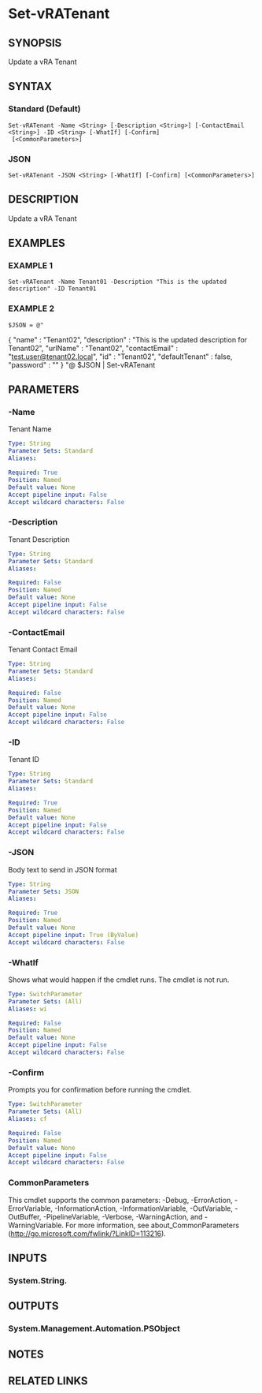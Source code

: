 # Set-vRATenant

## SYNOPSIS
Update a vRA Tenant

## SYNTAX

### Standard (Default)
```
Set-vRATenant -Name <String> [-Description <String>] [-ContactEmail <String>] -ID <String> [-WhatIf] [-Confirm]
 [<CommonParameters>]
```

### JSON
```
Set-vRATenant -JSON <String> [-WhatIf] [-Confirm] [<CommonParameters>]
```

## DESCRIPTION
Update a vRA Tenant

## EXAMPLES

### EXAMPLE 1
```
Set-vRATenant -Name Tenant01 -Description "This is the updated description" -ID Tenant01
```

### EXAMPLE 2
```
$JSON = @"
```

{
  "name" : "Tenant02",
  "description" : "This is the updated description for Tenant02",
  "urlName" : "Tenant02",
  "contactEmail" : "test.user@tenant02.local",
  "id" : "Tenant02",
  "defaultTenant" : false,
  "password" : ""
}
"@
$JSON | Set-vRATenant

## PARAMETERS

### -Name
Tenant Name

```yaml
Type: String
Parameter Sets: Standard
Aliases:

Required: True
Position: Named
Default value: None
Accept pipeline input: False
Accept wildcard characters: False
```

### -Description
Tenant Description

```yaml
Type: String
Parameter Sets: Standard
Aliases:

Required: False
Position: Named
Default value: None
Accept pipeline input: False
Accept wildcard characters: False
```

### -ContactEmail
Tenant Contact Email

```yaml
Type: String
Parameter Sets: Standard
Aliases:

Required: False
Position: Named
Default value: None
Accept pipeline input: False
Accept wildcard characters: False
```

### -ID
Tenant ID

```yaml
Type: String
Parameter Sets: Standard
Aliases:

Required: True
Position: Named
Default value: None
Accept pipeline input: False
Accept wildcard characters: False
```

### -JSON
Body text to send in JSON format

```yaml
Type: String
Parameter Sets: JSON
Aliases:

Required: True
Position: Named
Default value: None
Accept pipeline input: True (ByValue)
Accept wildcard characters: False
```

### -WhatIf
Shows what would happen if the cmdlet runs.
The cmdlet is not run.

```yaml
Type: SwitchParameter
Parameter Sets: (All)
Aliases: wi

Required: False
Position: Named
Default value: None
Accept pipeline input: False
Accept wildcard characters: False
```

### -Confirm
Prompts you for confirmation before running the cmdlet.

```yaml
Type: SwitchParameter
Parameter Sets: (All)
Aliases: cf

Required: False
Position: Named
Default value: None
Accept pipeline input: False
Accept wildcard characters: False
```

### CommonParameters
This cmdlet supports the common parameters: -Debug, -ErrorAction, -ErrorVariable, -InformationAction, -InformationVariable, -OutVariable, -OutBuffer, -PipelineVariable, -Verbose, -WarningAction, and -WarningVariable.
For more information, see about_CommonParameters (http://go.microsoft.com/fwlink/?LinkID=113216).

## INPUTS

### System.String.

## OUTPUTS

### System.Management.Automation.PSObject

## NOTES

## RELATED LINKS
